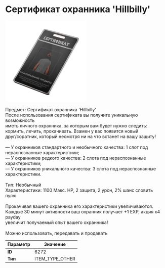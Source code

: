 # Сертификат охранника 'Hillbilly'

![Item Image](../img/6272.webp?raw=true)

Предмет: Сертификат охранника 'Hillbilly'<br>После использования сертификата вы получите уникальную возможность<br>иметь личного охранника, за которым вам будет нужно следить:<br>кормить, лечить, прокачивать. Взамен у вас появится новый <br>друг/соратник, который несмотря ни на что встанет на вашу защиту!<br><br>— У охранников стандартного и необычного качества: 1 слот под нераспознанные характеристики;<br>— У охранников редкого качества: 2 слота под нераспознанные характеристики;<br>— У охранников уникального качества: 3 слота под нераспознанные характеристики.<br><br>Тип: Необычный<br>Характеристики: 1100 Макс. HP, 2 защита, 2 урон, 2% шанс словить пулю<br><br>Прокачивая вашего охранника его характеристики увеличиваются.<br>Каждые 30 минут активности ваш охранник получает +1 EXP, акция x4 payday<br>увеличит получаемый опыт вашего охранника!<br><br>Можно использовать, передавать и продавать


| Параметр | Значение |
|----------|----------|
| **ID** | 6272 |
| **Тип** | ITEM_TYPE_OTHER |

